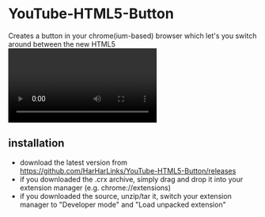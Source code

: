 # YouTube-HTML5-Button

Creates a button in your chrome(ium-based) browser which let's you switch around between the new HTML5 <video> (standard) and the old Flash player on YouTube. Initial state at the start of each session is to use the new HTML5 player, as flash should only be used as fallback due to security and performance issues.  
The icon on the button lets you know which player is currently active.

## installation

 - download the latest version from https://github.com/HarHarLinks/YouTube-HTML5-Button/releases
 - if you downloaded the .crx archive, simply drag and drop it into your extension manager (e.g. chrome://extensions)
 - if you downloaded the source, unzip/tar it, switch your extension manager to "Developer mode" and "Load unpacked extension"
